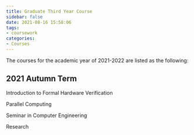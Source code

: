 ```yaml
---
title: Graduate Third Year Course
sidebar: false
date: 2021-08-16 15:58:06
tags:
- coursework
categories:
- Courses
---
```


The courses for the academic year of 2021-2022 are listed as the following:

<!--more-->

## 2021 Autumn Term

Introduction to Formal Hardware Verification

Parallel Computing

Seminar in Computer Engineering

Research